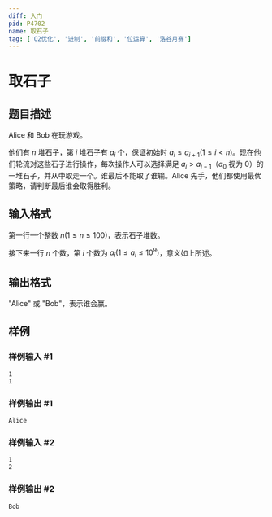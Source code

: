 ```yaml
---
diff: 入门
pid: P4702
name: 取石子
tag: ['O2优化', '进制', '前缀和', '位运算', '洛谷月赛']
---
```

# 取石子
## 题目描述

Alice 和 Bob 在玩游戏。

他们有 $n$ 堆石子，第 $i$ 堆石子有 $a_i$ 个，保证初始时 $a_i \leq a_{i + 1}(1 \leq i < n)$。现在他们轮流对这些石子进行操作，每次操作人可以选择满足 $a_i > a_{i - 1}$（$a_0$ 视为 $0$）的一堆石子，并从中取走一个。谁最后不能取了谁输。Alice 先手，他们都使用最优策略，请判断最后谁会取得胜利。
## 输入格式

第一行一个整数 $n(1 \leq n \leq 100)$，表示石子堆数。

接下来一行 $n$ 个数，第 $i$ 个数为 $a_i(1 \leq a_i \leq 10^9)$，意义如上所述。
## 输出格式

"Alice" 或 "Bob"，表示谁会赢。
## 样例

### 样例输入 #1
```
1
1
```
### 样例输出 #1
```
Alice
```
### 样例输入 #2
```
1
2
```
### 样例输出 #2
```
Bob
```
